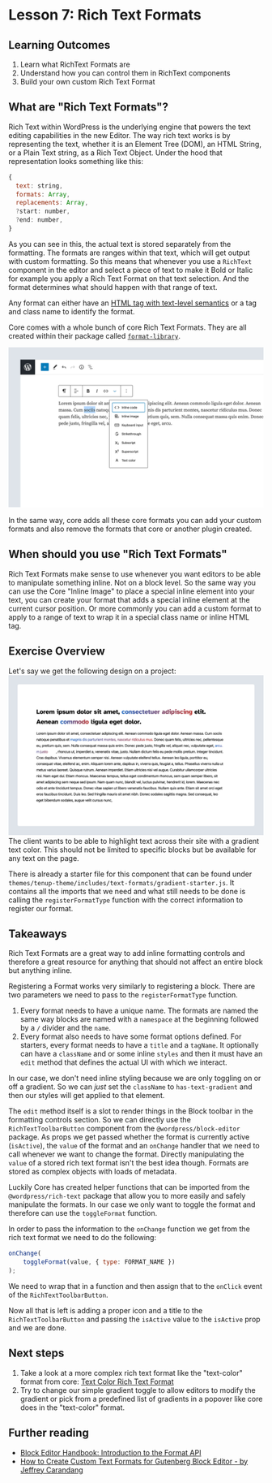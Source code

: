 # Lesson 7: Rich Text Formats

## Learning Outcomes

1. Learn what RichText Formats are
2. Understand how you can control them in RichText components
3. Build your own custom Rich Text Format

## What are "Rich Text Formats"?

Rich Text within WordPress is the underlying engine that powers the text editing capabilities in the new Editor. The way rich text works is by representing the text, whether it is an Element Tree (DOM), an HTML String, or a Plain Text string, as a Rich Text Object. Under the hood that representation looks something like this:

```js
{
  text: string,
  formats: Array,
  replacements: Array,
  ?start: number,
  ?end: number,
}
```

As you can see in this, the actual text is stored separately from the formatting. The formats are ranges within that text, which will get output with custom formatting. So this means that whenever you use a `RichText` component in the editor and select a piece of text to make it Bold or Italic for example you apply a Rich Text Format on that text selection. And the format determines what should happen with that range of text.

Any format can either have an [HTML tag with text-level semantics](https://www.w3.org/TR/html5/textlevel-semantics.html#text-level-semantics-usage-summary) or a tag and class name to identify the format.

Core comes with a whole bunch of core Rich Text Formats. They are all created within their package called [`format-library`](https://github.com/WordPress/gutenberg/tree/trunk/packages/format-library/src).

![Core Rich Text Formats Dropdown showing "Inline Code" as selected](../static/img/core-rich-text-formats-screenshot.jpg)

In the same way, core adds all these core formats you can add your custom formats and also remove the formats that core or another plugin created.

## When should you use "Rich Text Formats"

Rich Text Formats make sense to use whenever you want editors to be able to manipulate something inline. Not on a block level. So the same way you can use the Core "Inline Image" to place a special inline element into your text, you can create your format that adds a special inline element at the current cursor position. Or more commonly you can add a custom format to apply to a range of text to wrap it in a special class name or inline HTML tag.

## Exercise Overview

Let's say we get the following design on a project:
![Design showing text with some areas being highlighted by a gradient background](../static/img/text-format-design.png)
The client wants to be able to highlight text across their site with a gradient text color. This should not be limited to specific blocks but be available for any text on the page.

There is already a starter file for this component that can be found under `themes/tenup-theme/includes/text-formats/gradient-starter.js`. It contains all the imports that we need and what still needs to be done is calling the `registerFormatType` function with the correct information to register our format.

## Takeaways

Rich Text Formats are a great way to add inline formatting controls and therefore a great resource for anything that should not affect an entire block but anything inline.

Registering a Format works very similarly to registering a block. There are two parameters we need to pass to the `registerFormatType` function.

1. Every format needs to have a unique name. The formats are named the same way blocks are named with a `namespace` at the beginning followed by a `/` divider and the `name`.
2. Every format also needs to have some format options defined. For starters, every format needs to have a `title` and a `tagName`. It optionally can have a `className` and or some inline `styles` and then it must have an `edit` method that defines the actual UI with which we interact.

In our case, we don't need inline styling because we are only toggling on or off a gradient. So we can _just_ set the `className` to `has-text-gradient` and then our styles will get applied to that element.

The `edit` method itself is a slot to render things in the Block toolbar in the formatting controls section. So we can directly use the `RichTextToolbarButton` component from the `@wordpress/block-editor` package. As props we get passed whether the format is currently active (`isActive`), the `value` of the format and an `onChange` handler that we need to call whenever we want to change the format. Directly manipulating the `value` of a stored rich text format isn't the best idea though. Formats are stored as complex objects with loads of metadata.

Luckily Core has created helper functions that can be imported from the `@wordpress/rich-text` package that allow you to more easily and safely manipulate the formats. In our case we only want to toggle the format and therefore can use the `toggleFormat` function.

In order to pass the information to the `onChange` function we get from the rich text format we need to do the following:

```js
onChange(
	toggleFormat(value, { type: FORMAT_NAME })
);
```

We need to wrap that in a function and then assign that to the `onClick` event of the `RichTextToolbarButton`.

Now all that is left is adding a proper icon and a title to the `RichTextToolbarButton` and passing the `isActive` value to the `isActive` prop and we are done.

## Next steps

1. Take a look at a more complex rich text format like the "text-color" format from core: [Text Color Rich Text Format](https://github.com/WordPress/gutenberg/blob/trunk/packages/format-library/src/text-color/index.js)
2. Try to change our simple gradient toggle to allow editors to modify the gradient or pick from a predefined list of gradients in a popover like core does in the "text-color" format.

## Further reading

- [Block Editor Handbook: Introduction to the Format API](https://developer.wordpress.org/block-editor/how-to-guides/format-api/)
- [How to Create Custom Text Formats for Gutenberg Block Editor - by Jeffrey Carandang](https://jeffreycarandang.com/how-to-create-custom-text-formats-for-gutenberg-block-editor/)
